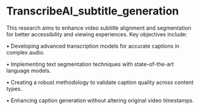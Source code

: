 # TranscribeAI_subtitle_generation

This research aims to enhance video subtitle alignment
and segmentation for better accessibility and
viewing experiences. Key objectives include:

• Developing advanced transcription models for
accurate captions in complex audio.

• Implementing text segmentation techniques
with state-of-the-art language models.

• Creating a robust methodology to validate caption
quality across content types.

• Enhancing caption generation without altering
original video timestamps.
